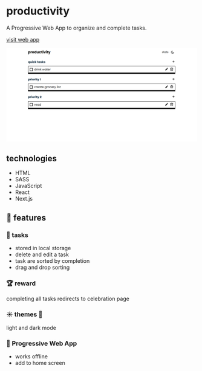 # productivity

A Progressive Web App to organize and complete tasks.

[visit web app](https://productivity1.vercel.app/)

![productivity tasks page](https://github.com/colorlessenergy/productivity/blob/main/README.png 'productivity tasks page')

## technologies

-   HTML
-   SASS
-   JavaScript
-   React
-   Next.js

## 📜 features

### 🎨 tasks

-   stored in local storage
-   delete and edit a task
-   task are sorted by completion
-   drag and drop sorting

### 🏆 reward

completing all tasks redirects to celebration page

### ☀️ themes 🌙

light and dark mode

### 🎈 Progressive Web App

-   works offline
-   add to home screen
